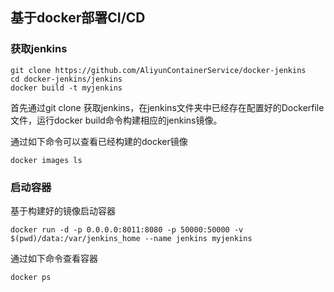 ## 基于docker部署CI/CD

### 获取jenkins

```
git clone https://github.com/AliyunContainerService/docker-jenkins
cd docker-jenkins/jenkins
docker build -t myjenkins
```

首先通过git clone 获取jenkins，在jenkins文件夹中已经存在配置好的Dockerfile 文件，运行docker build命令构建相应的jenkins镜像。

通过如下命令可以查看已经构建的docker镜像

```
docker images ls
```

### 启动容器

基于构建好的镜像启动容器

```
docker run -d -p 0.0.0.0:8011:8080 -p 50000:50000 -v $(pwd)/data:/var/jenkins_home --name jenkins myjenkins
```

通过如下命令查看容器

```
docker ps
```

